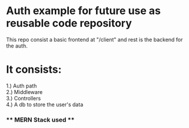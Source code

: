 # Auth example for future use as reusable code repository 
This repo consist a basic frontend at "/client" and rest is the backend for the auth.<br />

# It consists:
1.) Auth path <br />
2.) Middleware <br />
3.) Controllers <br />
4.) A db to store the user's data
<br />

<h3> **  MERN Stack used  ** </h3>
